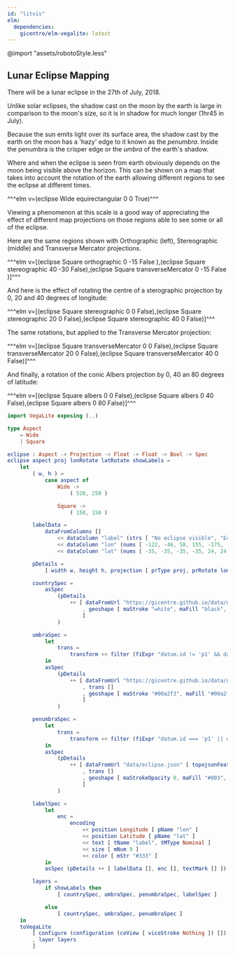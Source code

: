 ```yaml
---
id: "litvis"
elm:
  dependencies:
    gicentre/elm-vegalite: latest
---
```


@import "assets/robotoStyle.less"

## Lunar Eclipse Mapping

There will be a lunar eclipse in the 27th of July, 2018.

Unlike solar eclipses, the shadow cast on the moon by the earth is large in comparison to the moon's size, so it is in shadow for much longer (1hr45 in July).

Because the sun emits light over its surface area, the shadow cast by the earth on the moon has a 'hazy' edge to it known as the _penumbra_.
Inside the penumbra is the crisper edge or the _umbra_ of the earth's shadow.

Where and when the eclipse is seen from earth obviously depends on the moon being visible above the horizon.
This can be shown on a map that takes into account the rotation of the earth allowing different regions to see the eclipse at different times.

^^^elm v=(eclipse Wide equirectangular 0 0 True)^^^

Viewing a phenomenon at this scale is a good way of appreciating the effect of different map projections on those regions able to see some or all of the eclipse.

Here are the same regions shown with Orthographic (left), Stereographic (middle) and Transverse Mercator projections.

^^^elm v=[(eclipse Square orthographic 0 -15 False ),(eclipse Square stereographic 40 -30 False),(eclipse Square transverseMercator 0 -15 False )]^^^

And here is the effect of rotating the centre of a sterographic projection by 0, 20 and 40 degrees of longitude:

^^^elm v=[(eclipse Square stereographic 0 0 False),(eclipse Square stereographic 20 0 False),(eclipse Square stereographic 40 0 False)]^^^

The same rotations, but applied to the Transverse Mercator projection:

^^^elm v=[(eclipse Square transverseMercator 0 0 False),(eclipse Square transverseMercator 20 0 False),(eclipse Square transverseMercator 40 0 False)]^^^

And finally, a rotation of the conic Albers projection by 0, 40 an 80 degrees of latitude:

^^^elm v=[(eclipse Square albers 0 0 False),(eclipse Square albers 0 40 False),(eclipse Square albers 0 80 False)]^^^

```elm {l=hidden}
import VegaLite exposing (..)

type Aspect
    = Wide
    | Square

eclipse : Aspect -> Projection -> Float -> Float -> Bool -> Spec
eclipse aspect proj lonRotate latRotate showLabels =
    let
        ( w, h ) =
            case aspect of
                Wide ->
                    ( 520, 250 )

                Square ->
                    ( 150, 150 )

        labelData =
            dataFromColumns []
                << dataColumn "label" (strs [ "No eclipse visible", "Eclipse at moonrise", "All eclipse visible", "Eclipse at moonset", "p1", "p4", "u4", "u3", "u2", "u1", "p1", "p4", "u4", "u3", "u2", "u1" ])
                << dataColumn "lon" (nums [ -122, -46, 58, 155, -175, -70, -52, -33, -10, 8, 25, 90, 108, 126, 149, 167 ])
                << dataColumn "lat" (nums [ -35, -35, -35, -35, 24, 24, 24, 24, 24, 24, 24, 24, 24, 24, 24, 24 ])

        pDetails =
            [ width w, height h, projection [ prType proj, prRotate lonRotate latRotate 0 ] ]

        countrySpec =
            asSpec
                (pDetails
                    ++ [ dataFromUrl "https://gicentre.github.io/data/geoTutorials/world-110m.json" [ topojsonFeature "countries1" ]
                        , geoshape [ maStroke "white", maFill "black", maStrokeWidth 0.1, maFillOpacity 0.1 ]
                        ]
                )

        umbraSpec =
            let
                trans =
                    transform << filter (fiExpr "datum.id != 'p1' && datum.id != 'p4'")
            in
            asSpec
                (pDetails
                    ++ [ dataFromUrl "https://gicentre.github.io/data/geoTutorials/eclipse.json" [ topojsonFeature "eclipse" ]
                        , trans []
                        , geoshape [ maStroke "#00a2f3", maFill "#00a2f3", maFillOpacity 0.1 ]
                        ]
                )

        penumbraSpec =
            let
                trans =
                    transform << filter (fiExpr "datum.id === 'p1' || datum.id == 'p4'")
            in
            asSpec
                (pDetails
                    ++ [ dataFromUrl "data/eclipse.json" [ topojsonFeature "eclipse" ]
                        , trans []
                        , geoshape [ maStrokeOpacity 0, maFill "#003", maFillOpacity 0.1 ]
                        ]
                )

        labelSpec =
            let
                enc =
                    encoding
                        << position Longitude [ pName "lon" ]
                        << position Latitude [ pName "lat" ]
                        << text [ tName "label", tMType Nominal ]
                        << size [ mNum 9 ]
                        << color [ mStr "#333" ]
            in
            asSpec (pDetails ++ [ labelData [], enc [], textMark [] ])

        layers =
            if showLabels then
                [ countrySpec, umbraSpec, penumbraSpec, labelSpec ]

            else
                [ countrySpec, umbraSpec, penumbraSpec ]
    in
    toVegaLite
        [ configure (configuration (coView [ vicoStroke Nothing ]) [])
        , layer layers
        ]
```
